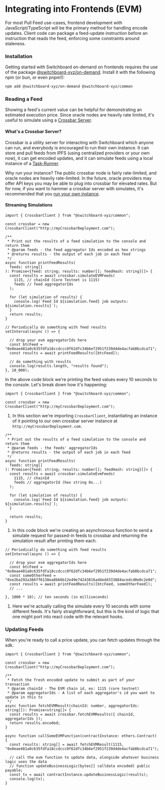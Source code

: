 # Integrating into Frontends (EVM)

For most Pull Feed use-cases, frontend development with JavaScript/TypeScript will be the primary method for handling encode updates. Client code can package a feed-update instruction before an instruction that reads the feed, enforcing some constraints around staleness.

### Installation

Getting started with Switchboard on-demand on frontends requires the use of the package [@switchboard-xyz/on-demand](https://www.npmjs.com/package/@switchboard-xyz/on-demand). Install it with the following npm (or bun, or even pnpm!):

```bash
npm add @switchboard-xyz/on-demand @switchboard-xyz/common
```

### Reading a Feed

Showing a feed's current value can be helpful for demonstrating an estimated execution price. Since oracle nodes are heavily rate limited, it's useful to simulate using a [Crossbar Server](https://docs.switchboard.xyz/docs/switchboard/crossbar-and-task-runner).

#### What's a Crossbar Server?

Crossbar is a utility server for interacting with Switchboard which anyone can run, and everybody is encouraged to run their own instance. It can store and pull feeds from IPFS (using centralized providers or your own now), it can get encoded updates, and it can simulate feeds using a local instance of a [Task-Runner](https://docs.switchboard.xyz/docs/switchboard/readme/designing-feeds/how-feeds-are-resolved).

Why run your instance? The public crossbar node is fairly rate-limited, and oracle nodes are heavily rate-limited. In the future, oracle providers may offer API keys you may be able to plug into crossbar for elevated rates. But for now, if you want to hammer a crossbar server with simulates, it's recommended that you [run your own instance](https://docs.switchboard.xyz/docs/switchboard/crossbar-and-task-runner/run-crossbar-with-docker-compose).

#### Streaming Simulations

```tsx
import { CrossbarClient } from "@switchboard-xyz/common";

const crossbar = new CrossbarClient("http://myCrossbarDeployment.com");

/**
 * Print out the results of a feed simulation to the console and return them
 * @param feeds - the feed aggregator Ids encoded as hex strings
 * @returns results - the output of each job in each feed
 */
async function printFeedResults(
  feeds: string[]
): Promise<{feed: string; results: number[]; feedHash: string}[]> {
  const results = await crossbar.simulateEVMFeeds(
    1115, // chainId (Core Testnet is 1115)
    feeds // feed aggregatorIds 
  );
  
  for (let simulation of results) {
    console.log(`Feed Id ${simulation.feed} job outputs: ${simulation.results}`);
  }
  return results;
}

// Periodically do something with feed results
setInterval(async () => {

  // drop your evm aggregatorIds here
  const btcFeed = "0x0eae481a0c635fdfa18ccdccc0f62dfc34b6ef2951f239d4de4acfab0bcdca71";
  const results = await printFeedResults([btcFeed]);
  
  // do something with results
  console.log(results.length, "results found");
}, 10_000);
```

In the above code block we're printing the feed values every 10 seconds to the console. Let's break down how it's happening:

```tsx
import { CrossbarClient } from "@switchboard-xyz/common";

const crossbar = new CrossbarClient("http://myCrossbarDeployment.com");
```

1. In this section we're importing `CrossbarClient`, instantiating an instance of it pointing to our own crossbar server instance at `http://myCrossbarDeployment.com.`

```tsx
/**
 * Print out the results of a feed simulation to the console and return them
 * @param feeds - the feeds' aggregatorIds
 * @returns results - the output of each job in each feed
 */
async function printFeedResults(
  feeds: string[]
): Promise<{feed: string; results: number[]; feedHash: string}[]> {
  const results = await crossbar.simulateEvmFeeds(
    1115, // chainId 
    feeds // aggregatorId (hex string 0x...)
  );
  
  for (let simulation of results) {
    console.log(`Feed Id ${simulation.feed} job outputs: ${simulation.results}`);
  }
  
  return results;
}
```

1. In this code block we're creating an asynchronous function to send a simulate request for passed-in feeds to crossbar and returning the simulation result after printing them each.

```tsx
// Periodically do something with feed results
setInterval(async () => {

  // drop your evm aggregatorIds here
  const btcFeed = "0x0eae481a0c635fdfa18ccdccc0f62dfc34b6ef2951f239d4de4acfab0bcdca71";
  const someOtherFeed = "0xe2ba292a366ff6138ea8b66b12e49e74243816ad4edd333884acedcd0e0c2e9d";
  const results = await printFeedResults([btcFeed, someOtherFeed]);
  // ...
  
}, 1000 * 10); // ten seconds (in milliseconds)
```

1. Here we're actually calling the simulate every 10 seconds with some different feeds. It's fairly straightforward, but this is the kind of logic that one might port into react code with the relevant hooks.

### Updating Feeds

When you're ready to call a price update, you can fetch updates through the sdk.

```tsx
import { CrossbarClient } from "@switchboard-xyz/common";

const crossbar = new CrossbarClient("http://myCrossbarDeployment.com");

/**
 * Fetch the fresh encoded update to submit as part of your transaction
 * @param chainId - The EVM chain id, ex: 1115 (core testnet)
 * @param aggregatorIds - A list of each aggregator's id you want to update in this tx
 */
async function fetchEVMResult(chainId: number, aggregatorIds: string[]): Promise<string[]> {
  const results = await crossbar.fetchEVMResults({ chainId, aggregatorIds });
  return results.encoded;
}

async function callSomeEVMFunction(contractInstance: ethers.Contract) {
  const results: string[] = await fetchEVMResult(1115, "0x0eae481a0c635fdfa18ccdccc0f62dfc34b6ef2951f239d4de4acfab0bcdca71");

  // call the evm function to update data, alongside whatever business logic uses the data
  // function updateBusinessLogic(bytes[] calldata encoded) public payable;
  const tx = await contractInstance.updateBusinessLogic(results);
  console.log(tx);
}
```
